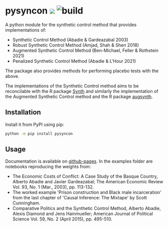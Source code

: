 

# pysyncon ![](https://img.shields.io/badge/python-3.8+-blue.svg) ![build](https://github.com/sdfordham/pysyncon/actions/workflows/main.yml/badge.svg)

A python module for the synthetic control method that provides implementations of:

- Synthetic Control Method (Abadie & Gardeazabal 2003)
- Robust Synthetic Control Method (Amjad, Shah & Shen 2018)
- Augmented Synthetic Control Method (Ben-Michael, Feller & Rothstein 2021)
- Penalized Synthetic Control Method (Abadie & L'Hour 2021)

The package also provides methods for performing placebo tests with the above.

The implementations of the Synthetic Control method aims to be reconcilable with the R package [Synth](https://CRAN.R-project.org/package=Synth) and similarly the implementation of the Augmented Synthetic Control method and the R package [augsynth](https://github.com/ebenmichael/augsynth).

## Installation
Install it from PyPI using pip:

````bash
python -m pip install pysyncon
````

## Usage

Documentation is available on [github-pages](https://sdfordham.github.io/pysyncon/). In the examples folder are notebooks reproducing the weights from:

- The Economic Costs of Conflict: A Case Study of the Basque Country, Alberto Abadie and Javier Gardeazabal; The American Economic Review Vol. 93, No. 1 (Mar., 2003), pp. 113-132.
- The worked example 'Prison construction and Black male incarceration' from the last chapter of 'Causal Inference: The Mixtape' by Scott Cunningham.
- Comparative Politics and the Synthetic Control Method, Alberto Abadie, Alexis Diamond and Jens Hainmueller; American Journal of Political Science Vol. 59, No. 2 (April 2015), pp. 495-510.
